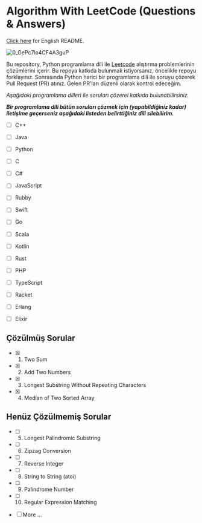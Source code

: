 ﻿# Algorithm With LeetCode (Questions & Answers)
[Click here](EN_README.md) for English README.

![0_GePc7lo4CF4A3guP](https://user-images.githubusercontent.com/54971670/146211644-da59aff7-0cbc-4986-b748-432315ef1d45.png)

Bu repository, Python programlama dili ile [Leetcode](https://leetcode.com/problemset/all/)
alıştırma problemlerinin çözümlerini içerir. Bu repoya katkıda bulunmak istiyorsanız, öncelikle repoyu forklayınız. Sonrasında Python harici bir programlama dili ile soruyu çözerek Pull Request (PR) atınız. Gelen PR'ları düzenli olarak kontrol edeceğim.

*Aşağıdaki programlama dilleri ile soruları çözerel katkıda bulunabilirsiniz.* 
 
***Bir programlama dili bütün soruları çözmek için (yapabildiğiniz kadar) iletişime geçerseniz aşağıdaki listeden belirttiğiniz dili silebilirim.***


 - [ ]  C++
 - [ ] Java
 - [ ] Python
 - [ ]  C
 - [ ] C#
 - [ ] JavaScript
 - [ ] Rubby
 - [ ] Swift
 - [ ] Go
 - [ ] Scala
 - [ ] Kotlin
 - [ ] Rust
 - [ ] PHP
 - [ ] TypeScript
 - [ ] Racket
 - [ ] Erlang
 - [ ] Elixir


## Çözülmüş Sorular
- [x] 1. Two Sum
- [x] 2. Add Two Numbers
- [x] 3. Longest Substring Without Repeating Characters
- [x] 4. Median of Two Sorted Array


## Henüz Çözülmemiş Sorular
 
- [ ] 5. Longest Palindromic Substring
- [ ] 6. Zipzag Conversion
- [ ] 7. Reverse Integer
- [ ] 8. String to String (atoi)
- [ ] 9. Palindrome Number
- [ ] 10. Regular Expression Matching
- [ ]  More ...

